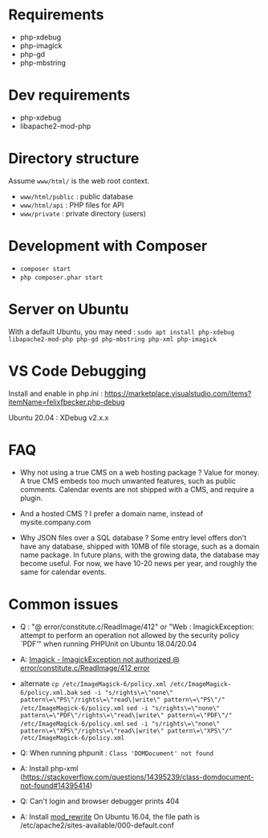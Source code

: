 # Requirements
- php-xdebug
- php-imagick
- php-gd
- php-mbstring

# Dev requirements
- php-xdebug
- libapache2-mod-php

# Directory structure
Assume `www/html/` is the web root context.

- `www/html/public` : public database
- `www/html/api` : PHP files for API
- `www/private` : private directory (users)


# Development with Composer
- `composer start`
- `php composer.phar start`

# Server on Ubuntu
With a default Ubuntu, you may need : 
`sudo apt install php-xdebug libapache2-mod-php php-gd php-mbstring php-xml php-imagick`

# VS Code Debugging
Install and enable in php.ini :
https://marketplace.visualstudio.com/items?itemName=felixfbecker.php-debug

Ubuntu 20.04 : XDebug v2.x.x

# FAQ

- Why not using a true CMS on a web hosting package ?
Value for money. A true CMS embeds too much unwanted features, such as public comments. Calendar events are not shipped with a CMS, and require a plugin.

- And a hosted CMS ?
I prefer a domain name, instead of mysite.company.com

- Why JSON files over a SQL database ?
Some entry level offers don't have any database, shipped with 10MB of file storage, such as a domain name package.
In future plans, with the growing data, the database may become useful. For now, we have 10-20 news per year, and roughly the same for calendar events.

# Common issues

- Q : "@ error/constitute.c/ReadImage/412" or "Web : ImagickException: attempt to perform an operation not allowed by the security policy `PDF’" when running PHPUnit on Ubuntu 18.04/20.04
- A: [Imagick - ImagickException not authorized @ error/constitute.c/ReadImage/412 error](https://stackoverflow.com/questions/52817741/imagick-imagickexception-not-authorized-error-constitute-c-readimage-412-err)

- alternate 
`cp /etc/ImageMagick-6/policy.xml /etc/ImageMagick-6/policy.xml.bak`
`sed -i "s/rights\=\"none\" pattern\=\"PS\"/rights\=\"read\|write\" pattern\=\"PS\"/" /etc/ImageMagick-6/policy.xml`
`sed -i "s/rights\=\"none\" pattern\=\"PDF\"/rights\=\"read\|write\" pattern\=\"PDF\"/" /etc/ImageMagick-6/policy.xml`
`sed -i "s/rights\=\"none\" pattern\=\"XPS\"/rights\=\"read\|write\" pattern\=\"XPS\"/" /etc/ImageMagick-6/policy.xml`

- Q: When running phpunit : `Class 'DOMDocument' not found`
- A: Install php-xml (https://stackoverflow.com/questions/14395239/class-domdocument-not-found#14395414)

- Q: Can't login and browser debugger prints 404
- A: Install [mod_rewrite](https://stackoverflow.com/questions/17745310/how-to-enable-mod-rewrite-in-lamp-on-ubuntu#17745379)
On Ubuntu 16.04, the file path is /etc/apache2/sites-available/000-default.conf
